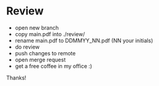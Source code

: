 # Review
- open new branch
- copy main.pdf into ./review/
- rename main.pdf to DDMMYY_NN.pdf (NN your initials)
- do review
- push changes to remote
- open merge request
- get a free coffee in my office :)

Thanks!